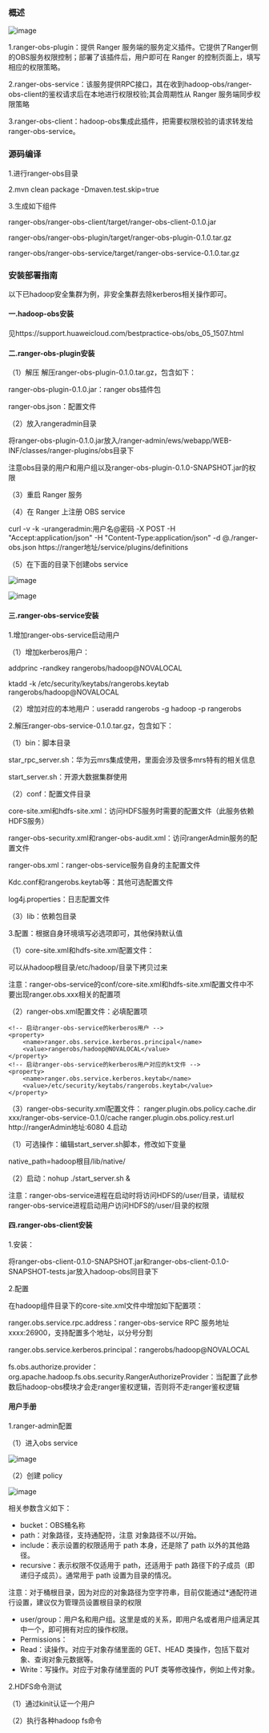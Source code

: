 ### 概述
 ![image](https://user-images.githubusercontent.com/10207782/175764329-da0d34e0-cd4d-4a66-ae9a-1ab3c8060c2f.png)

1.ranger-obs-plugin：提供 Ranger 服务端的服务定义插件。它提供了Ranger侧的OBS服务权限控制；部署了该插件后，用户即可在 Ranger 的控制页面上，填写相应的权限策略。


2.ranger-obs-service：该服务提供RPC接口，其在收到hadoop-obs/ranger-obs-client的鉴权请求后在本地进行权限校验;其会周期性从 Ranger 服务端同步权限策略


3.ranger-obs-client：hadoop-obs集成此插件，把需要权限校验的请求转发给ranger-obs-service。

### 源码编译 
1.进行ranger-obs目录


2.mvn clean package -Dmaven.test.skip=true


3.生成如下组件


ranger-obs/ranger-obs-client/target/ranger-obs-client-0.1.0.jar

ranger-obs/ranger-obs-plugin/target/ranger-obs-plugin-0.1.0.tar.gz


ranger-obs/ranger-obs-service/target/ranger-obs-service-0.1.0.tar.gz


### 安装部署指南
以下已hadoop安全集群为例，非安全集群去除kerberos相关操作即可。

#### 一.hadoop-obs安装
见https://support.huaweicloud.com/bestpractice-obs/obs_05_1507.html

#### 二.ranger-obs-plugin安装
（1）解压
解压ranger-obs-plugin-0.1.0.tar.gz，包含如下：


ranger-obs-plugin-0.1.0.jar：ranger obs插件包


ranger-obs.json：配置文件


（2）放入rangeradmin目录


将ranger-obs-plugin-0.1.0.jar放入/ranger-admin/ews/webapp/WEB-INF/classes/ranger-plugins/obs目录下


注意obs目录的用户和用户组以及ranger-obs-plugin-0.1.0-SNAPSHOT.jar的权限


（3）重启 Ranger 服务


（4）在 Ranger 上注册 OBS service


curl -v -k -urangeradmin:用户名@密码 -X POST -H "Accept:application/json" -H "Content-Type:application/json" -d @./ranger-obs.json https://ranger地址/service/plugins/definitions


（5）在下面的目录下创建obs service


![image](https://user-images.githubusercontent.com/10207782/175764704-449cc7ce-6f32-4a1f-906c-0777a24444e0.png)

![image](https://user-images.githubusercontent.com/10207782/175764578-0457eb75-701b-4cf6-b429-38d5197c8da6.png)

#### 三.ranger-obs-service安装
1.增加ranger-obs-service启动用户


（1）增加kerberos用户：


addprinc -randkey rangerobs/hadoop@NOVALOCAL


ktadd -k /etc/security/keytabs/rangerobs.keytab rangerobs/hadoop@NOVALOCAL


（2）增加对应的本地用户：useradd rangerobs -g hadoop -p rangerobs


2.解压ranger-obs-service-0.1.0.tar.gz，包含如下：


（1）bin：脚本目录


star_rpc_server.sh：华为云mrs集成使用，里面会涉及很多mrs特有的相关信息


start_server.sh：开源大数据集群使用


（2）conf：配置文件目录


core-site.xml和hdfs-site.xml：访问HDFS服务时需要的配置文件（此服务依赖HDFS服务）


ranger-obs-security.xml和ranger-obs-audit.xml：访问rangerAdmin服务的配置文件


ranger-obs.xml：ranger-obs-service服务自身的主配置文件


Kdc.conf和rangerobs.keytab等：其他可选配置文件


log4j.properties：日志配置文件


（3）lib：依赖包目录



3.配置：根据自身环境填写必选项即可，其他保持默认值


（1）core-site.xml和hdfs-site.xml配置文件：


可以从hadoop根目录/etc/hadoop/目录下拷贝过来


注意：ranger-obs-service的conf/core-site.xml和hdfs-site.xml配置文件中不要出现ranger.obs.xxx相关的配置项


（2）ranger-obs.xml配置文件：必填配置项


    <!-- 启动ranger-obs-service的kerberos用户 -->
    <property>
        <name>ranger.obs.service.kerberos.principal</name>
        <value>rangerobs/hadoop@NOVALOCAL</value>
    </property>
    <!-- 启动ranger-obs-service的kerberos用户对应的kt文件 -->
    <property>
        <name>ranger.obs.service.kerberos.keytab</name>
        <value>/etc/security/keytabs/rangerobs.keytab</value>
    </property>
（3）ranger-obs-security.xml配置文件：
    <!-- 从rangerAdmin服务拉取的policy存入本地缓存目录，会自动创建缓存目录 -->
    <property>
        <name>ranger.plugin.obs.policy.cache.dir</name>
        <value>xxx/ranger-obs-service-0.1.0/cache</value>
    </property>
    <!-- ranger admin的restful http地址，注意地址为主机名形式 -->
    <property>
        <name>ranger.plugin.obs.policy.rest.url</name>
        <value>http://rangerAdmin地址:6080</value>
    </property>
4.启动

（1）可选操作：编辑start_server.sh脚本，修改如下变量


native_path=hadoop根目/lib/native/


（2）启动：nohup ./start_server.sh &


注意：ranger-obs-service进程在启动时将访问HDFS的/user/目录，请赋权ranger-obs-service进程启动用户访问HDFS的/user/目录的权限



#### 四.ranger-obs-client安装
1.安装：


将ranger-obs-client-0.1.0-SNAPSHOT.jar和ranger-obs-client-0.1.0-SNAPSHOT-tests.jar放入hadoop-obs同目录下


2.配置


在hadoop组件目录下的core-site.xml文件中增加如下配置项：


ranger.obs.service.rpc.address：ranger-obs-service RPC 服务地址xxxx:26900，支持配置多个地址，以分号分割


ranger.obs.service.kerberos.principal：rangerobs/hadoop@NOVALOCAL


fs.obs.authorize.provider：org.apache.hadoop.fs.obs.security.RangerAuthorizeProvider：当配置了此参数后hadoop-obs模块才会走ranger鉴权逻辑，否则将不走ranger鉴权逻辑



 
 
#### 用户手册
1.ranger-admin配置


（1）进入obs service


![image](https://user-images.githubusercontent.com/10207782/175765246-5d5b8f0e-bee0-4795-9a0a-24304319be34.png)

（2）创建 policy


![image](https://user-images.githubusercontent.com/10207782/175765252-b1a46799-ef30-4ec3-9320-c8daad92d121.png)

相关参数含义如下：
- bucket：OBS桶名称
- path：对象路径，支持通配符，注意 对象路径不以/开始。
- include：表示设置的权限适用于 path 本身，还是除了 path 以外的其他路径。
- recursive：表示权限不仅适用于 path，还适用于 path 路径下的子成员（即递归子成员）。通常用于 path 设置为目录的情况。


注意：对于桶根目录，因为对应的对象路径为空字符串，目前仅能通过*通配符进行设置，建议仅为管理员设置根目录的权限


- user/group：用户名和用户组。这里是或的关系，即用户名或者用户组满足其中一个，即可拥有对应的操作权限。
- Permissions：
- Read：读操作。对应于对象存储里面的 GET、HEAD 类操作，包括下载对象、查询对象元数据等。
- Write：写操作。对应于对象存储里面的 PUT 类等修改操作，例如上传对象。

2.HDFS命令测试


（1）通过kinit认证一个用户


（2）执行各种hadoop fs命令


